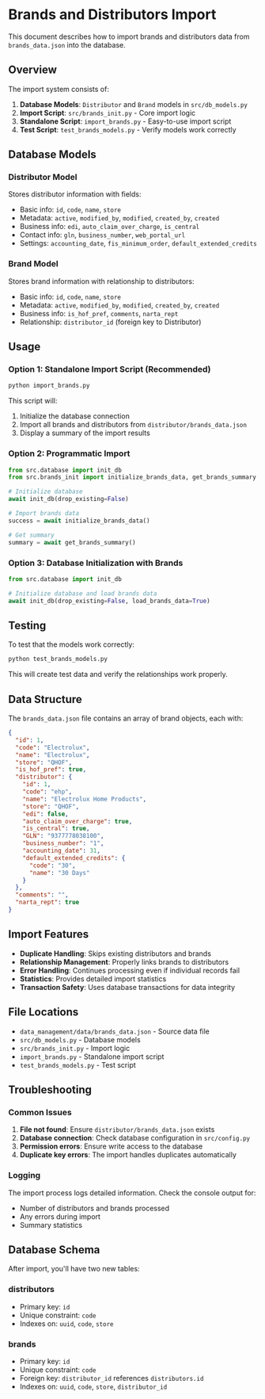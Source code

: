 # Brands and Distributors Import

This document describes how to import brands and distributors data from `brands_data.json` into the database.

## Overview

The import system consists of:

1. **Database Models**: `Distributor` and `Brand` models in `src/db_models.py`
2. **Import Script**: `src/brands_init.py` - Core import logic
3. **Standalone Script**: `import_brands.py` - Easy-to-use import script
4. **Test Script**: `test_brands_models.py` - Verify models work correctly

## Database Models

### Distributor Model
Stores distributor information with fields:
- Basic info: `id`, `code`, `name`, `store`
- Metadata: `active`, `modified_by`, `modified`, `created_by`, `created`
- Business info: `edi`, `auto_claim_over_charge`, `is_central`
- Contact info: `gln`, `business_number`, `web_portal_url`
- Settings: `accounting_date`, `fis_minimum_order`, `default_extended_credits`

### Brand Model
Stores brand information with relationship to distributors:
- Basic info: `id`, `code`, `name`, `store`
- Metadata: `active`, `modified_by`, `modified`, `created_by`, `created`
- Business info: `is_hof_pref`, `comments`, `narta_rept`
- Relationship: `distributor_id` (foreign key to Distributor)

## Usage

### Option 1: Standalone Import Script (Recommended)

```bash
python import_brands.py
```

This script will:
1. Initialize the database connection
2. Import all brands and distributors from `distributor/brands_data.json`
3. Display a summary of the import results

### Option 2: Programmatic Import

```python
from src.database import init_db
from src.brands_init import initialize_brands_data, get_brands_summary

# Initialize database
await init_db(drop_existing=False)

# Import brands data
success = await initialize_brands_data()

# Get summary
summary = await get_brands_summary()
```

### Option 3: Database Initialization with Brands

```python
from src.database import init_db

# Initialize database and load brands data
await init_db(drop_existing=False, load_brands_data=True)
```

## Testing

To test that the models work correctly:

```bash
python test_brands_models.py
```

This will create test data and verify the relationships work properly.

## Data Structure

The `brands_data.json` file contains an array of brand objects, each with:

```json
{
  "id": 1,
  "code": "Electrolux",
  "name": "Electrolux",
  "store": "QHOF",
  "is_hof_pref": true,
  "distributor": {
    "id": 1,
    "code": "ehp",
    "name": "Electrolux Home Products",
    "store": "QHOF",
    "edi": false,
    "auto_claim_over_charge": true,
    "is_central": true,
    "GLN": "9377778038100",
    "business_number": "1",
    "accounting_date": 31,
    "default_extended_credits": {
      "code": "30",
      "name": "30 Days"
    }
  },
  "comments": "",
  "narta_rept": true
}
```

## Import Features

- **Duplicate Handling**: Skips existing distributors and brands
- **Relationship Management**: Properly links brands to distributors
- **Error Handling**: Continues processing even if individual records fail
- **Statistics**: Provides detailed import statistics
- **Transaction Safety**: Uses database transactions for data integrity

## File Locations

- `data_management/data/brands_data.json` - Source data file
- `src/db_models.py` - Database models
- `src/brands_init.py` - Import logic
- `import_brands.py` - Standalone import script
- `test_brands_models.py` - Test script

## Troubleshooting

### Common Issues

1. **File not found**: Ensure `distributor/brands_data.json` exists
2. **Database connection**: Check database configuration in `src/config.py`
3. **Permission errors**: Ensure write access to the database
4. **Duplicate key errors**: The import handles duplicates automatically

### Logging

The import process logs detailed information. Check the console output for:
- Number of distributors and brands processed
- Any errors during import
- Summary statistics

## Database Schema

After import, you'll have two new tables:

### distributors
- Primary key: `id`
- Unique constraint: `code`
- Indexes on: `uuid`, `code`, `store`

### brands
- Primary key: `id`
- Unique constraint: `code`
- Foreign key: `distributor_id` references `distributors.id`
- Indexes on: `uuid`, `code`, `store`, `distributor_id` 
